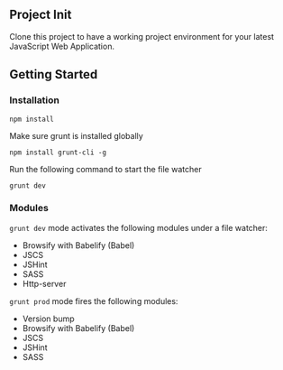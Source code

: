 ## Project Init

Clone this project to have a working project environment for your latest JavaScript Web Application.

## Getting Started

### Installation

	npm install
	
Make sure grunt is installed globally

	npm install grunt-cli -g

Run the following command to start the file watcher

    grunt dev
    
### Modules

```grunt dev``` mode activates the following modules under a  file watcher:

* Browsify with Babelify (Babel)
* JSCS
* JSHint
* SASS
* Http-server

```grunt prod``` mode fires the following modules:

* Version bump
* Browsify with Babelify (Babel)
* JSCS
* JSHint
* SASS

    